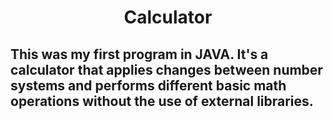 <h1 align="center">Calculator</h1>

<h2 align="left">
This was my first program in JAVA. It's a calculator that applies changes between number systems and performs different basic math operations without the use of external libraries.
</h2>
